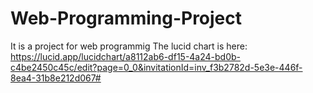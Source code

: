 # Web-Programming-Project
It is a project for web programmig
The lucid chart is here: https://lucid.app/lucidchart/a8112ab6-df15-4a24-bd0b-c4be2450c45c/edit?page=0_0&invitationId=inv_f3b2782d-5e3e-446f-8ea4-31b8e212d067#
